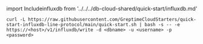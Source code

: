 
import Includeinfluxdb from '../../../db-cloud-shared/quick-start/influxdb.md' 

<Includeinfluxdb/>

```shell
curl -L https://raw.githubusercontent.com/GreptimeCloudStarters/quick-start-influxdb-line-protocol/main/quick-start.sh | bash -s -- -e https://<host>/v1/influxdb/write -d <dbname> -u <username> -p <password>
```
